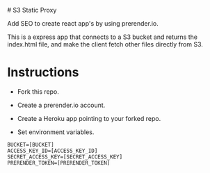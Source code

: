 # S3 Static Proxy

Add SEO to create react app's by using prerender.io.

This is a express app that connects to a S3 bucket and returns the index.html file,
and make the client fetch other files directly from S3.

# Instructions

- Fork this repo.

- Create a prerender.io account.

- Create a Heroku app pointing to your forked repo.

- Set environment variables.

```
BUCKET=[BUCKET]
ACCESS_KEY_ID=[ACCESS_KEY_ID]
SECRET_ACCESS_KEY=[SECRET_ACCESS_KEY]
PRERENDER_TOKEN=[PRERENDER_TOKEN]
```
